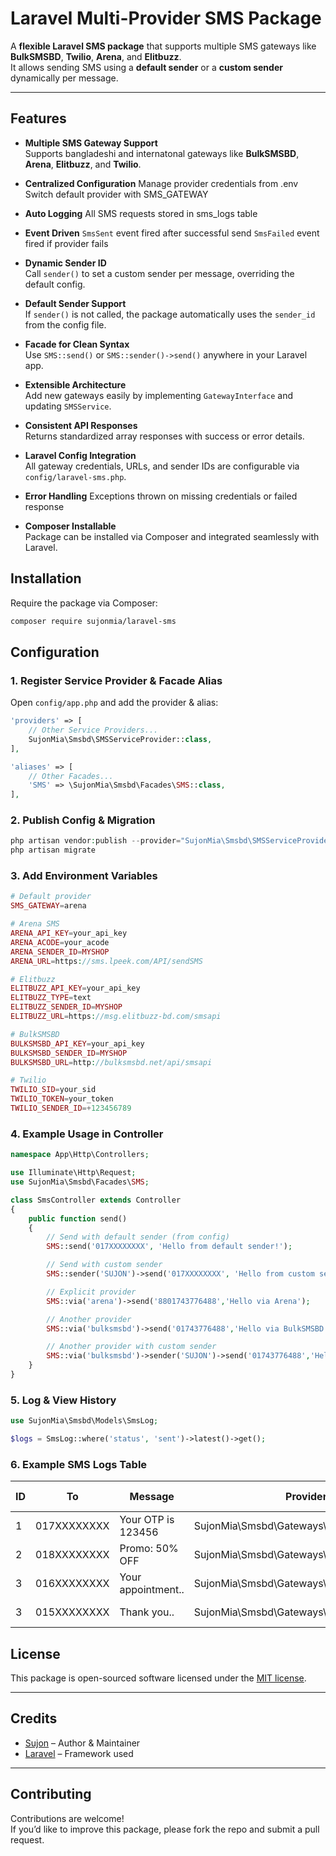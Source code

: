 # Laravel Multi-Provider SMS Package

A **flexible Laravel SMS package** that supports multiple SMS gateways like **BulkSMSBD**, **Twilio**, **Arena**, and **Elitbuzz**.  
It allows sending SMS using a **default sender** or a **custom sender** dynamically per message.

---

## Features

- **Multiple SMS Gateway Support**  
  Supports bangladeshi and internatonal gateways like **BulkSMSBD**, **Arena**, **Elitbuzz**, and **Twilio**.

- **Centralized Configuration**
  Manage provider credentials from .env
  Switch default provider with SMS_GATEWAY

- **Auto Logging**
  All SMS requests stored in sms_logs table

- **Event Driven**
  `SmsSent` event fired after successful send
  `SmsFailed` event fired if provider fails

- **Dynamic Sender ID**  
  Call `sender()` to set a custom sender per message, overriding the default config.

- **Default Sender Support**  
  If `sender()` is not called, the package automatically uses the `sender_id` from the config file.

- **Facade for Clean Syntax**  
  Use `SMS::send()` or `SMS::sender()->send()` anywhere in your Laravel app.

- **Extensible Architecture**  
  Add new gateways easily by implementing `GatewayInterface` and updating `SMSService`.

- **Consistent API Responses**  
  Returns standardized array responses with success or error details.

- **Laravel Config Integration**  
  All gateway credentials, URLs, and sender IDs are configurable via `config/laravel-sms.php`.

- **Error Handling**
  Exceptions thrown on missing credentials or failed response

- **Composer Installable**  
  Package can be installed via Composer and integrated seamlessly with Laravel.


## Installation

Require the package via Composer:

```bash
composer require sujonmia/laravel-sms
```

## Configuration

### 1. Register Service Provider & Facade Alias

Open `config/app.php` and add the provider & alias:

```php
'providers' => [
    // Other Service Providers...
    SujonMia\Smsbd\SMSServiceProvider::class,
],

'aliases' => [
    // Other Facades...
    'SMS' => \SujonMia\Smsbd\Facades\SMS::class,
],
```

### 2. Publish Config & Migration

```php
php artisan vendor:publish --provider="SujonMia\Smsbd\SMSServiceProvider"
php artisan migrate
```

### 3. Add Environment Variables
```php
# Default provider
SMS_GATEWAY=arena

# Arena SMS
ARENA_API_KEY=your_api_key
ARENA_ACODE=your_acode
ARENA_SENDER_ID=MYSHOP
ARENA_URL=https://sms.lpeek.com/API/sendSMS

# Elitbuzz
ELITBUZZ_API_KEY=your_api_key
ELITBUZZ_TYPE=text
ELITBUZZ_SENDER_ID=MYSHOP
ELITBUZZ_URL=https://msg.elitbuzz-bd.com/smsapi

# BulkSMSBD
BULKSMSBD_API_KEY=your_api_key
BULKSMSBD_SENDER_ID=MYSHOP
BULKSMSBD_URL=http://bulksmsbd.net/api/smsapi

# Twilio
TWILIO_SID=your_sid
TWILIO_TOKEN=your_token
TWILIO_SENDER_ID=+123456789
```

### 4. Example Usage in Controller

```php
namespace App\Http\Controllers;

use Illuminate\Http\Request;
use SujonMia\Smsbd\Facades\SMS;

class SmsController extends Controller
{
    public function send()
    {
        // Send with default sender (from config)
        SMS::send('017XXXXXXXX', 'Hello from default sender!');

        // Send with custom sender
        SMS::sender('SUJON')->send('017XXXXXXXX', 'Hello from custom sender!');

        // Explicit provider
        SMS::via('arena')->send('8801743776488','Hello via Arena');

        // Another provider
        SMS::via('bulksmsbd')->send('01743776488','Hello via BulkSMSBD');

        // Another provider with custom sender
        SMS::via('bulksmsbd')->sender('SUJON')->send('01743776488','Hello via from custom sender BulkSMSBD');
    }
}
```

### 5. Log & View History

```php
use SujonMia\Smsbd\Models\SmsLog;

$logs = SmsLog::where('status', 'sent')->latest()->get();
```

### 6. Example SMS Logs Table

| ID | To          | Message             | Provider                                | Status | Response       | Created At |
|----|-------------|---------------------|-----------------------------------------|--------|----------------|------------|
| 1  | 017XXXXXXXX | Your OTP is 123456  | SujonMia\Smsbd\Gateways\TwilioGatewa    | sent   | {…} JSON Data  | 2025-08-30 |
| 2  | 018XXXXXXXX | Promo: 50% OFF      | SujonMia\Smsbd\Gateways\ArenaGatewa     | failed | Error Message  | 2025-08-30 |
| 3  | 016XXXXXXXX | Your appointment..  | SujonMia\Smsbd\Gateways\ElitbuzzGatewa  | sent   | {…} JSON Data  | 2025-08-30 |
| 3  | 015XXXXXXXX | Thank you..         | SujonMia\Smsbd\Gateways\BulkSMSBDGatewa | failed | Error Message  | 2025-08-30 |


## License

This package is open-sourced software licensed under the [MIT license](LICENSE).

---

## Credits

- [Sujon](https://github.com/sujonmia019) – Author & Maintainer  
- [Laravel](https://laravel.com) – Framework used  

---

## Contributing

Contributions are welcome!  
If you’d like to improve this package, please fork the repo and submit a pull request.  

